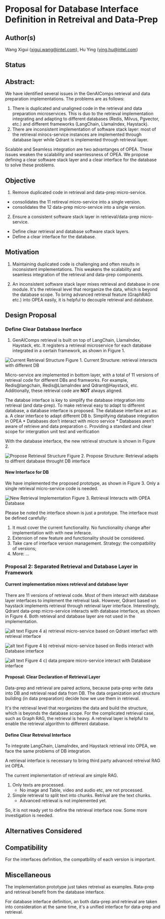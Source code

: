 # Proposal for Database Interface Definition in Retreival and Data-Prep

## Author(s)

Wang Xigui (xigui.wang@intel.com), Hu Ying (ying.hu@intel.com)

## Status

## Abstract:

We have identified several issues in the GenAIComps retrieval and data preparation implementations. The problems are as follows:

1. There is duplicated and unaligned code in the retrieval and data preparation microservices. This is duo to the retrieval implementation integrating and adapting to different databases (Redis, Milvus, Pgvector, etc.) and different frameworks (LangChain, LlamaIndex, Haystack).
2. There are inconsistent implementation of software stack layer: most of the retrieval mirocs-service instances are implemented through database layer while Qdrant is implemented through retrieval layer.

Scalable and Seamless integration are two advantanges of OPEA. These issues weaken the scalability and seamlessness of OPEA.
We propose defining a clear software stack layer and a clear interface for the database to solve these problems.

## Objective

1. Remove duplicated code in retrieval and data-prep micro-service.
 * consolidates the 11 retireval micro-service into a single version.
 * consolidates the 12 data-prep micro-service into a single version.
2. Ensure a consistent software stack layer in retrieval/data-prep micro-service.
 * Define clear retrieval and database software stack layers.
 * Define a clear interface for the database.

## Motivation

1. Maintaining duplicated code is challenging and often results in inconsistent implementations. This weakens the scalability and seamless integration of the retrieval and data-prep components.

2. An inconsistent software stack layer mixes retrieval and database in one module. It's the retrieval level that reorganize the data, which is beyond the database scope. To bring advanced retrieval feature (GraphRAG etc.) into OPEA easily, it is helpful to decouple retrieval and database.

## Design Proposal
### Define Clear Database Inerface
1. GenAIComps retrieval is built on top of LangChain, LlamaIndex, Haystack, etc. It registers a retrieval microservice for each database integrated in a certain framework, as shown in Figure 1.

![Current Retrieval Structure](rfc_assets/retrieval_structure.png)
Figure 1.  Current Structure: retrieval interacts with different DB

Micro-service are implemented in bottom layer, with a total of 11 versions of retrieval code for different DBs and framworks. For example, Redis@langchain, Redis@LlamaIndex and Qdrant@Haystack, etc.
Additionally, these retrieval code are **NOT** always aligned.

The databse interface is key to simplify the database integration into retrieval (and data-prep).
To make retrieval easy to adapt to different database, a database interface is proposed. The database interface act as:
a. A clear interface to adapt different DB
b. Simplifying database integration in OPEA
    * Databases don’t interact with micro service
    * Databases aren’t aware of retrieve and data preparation
c. Providing a standard and clear scope for intergration unit test and verification

With the database interface, the new retrieval structure is shown in Figure 2.

![Propose Retrieval Structure](rfc_assets/proposal_retrieval_structure.png)
Figure 2. Propose Structure: Retrieval adapts to diffrent database throught DB interface

#### New Interface for DB

We have implemented the proposed prototype, as shown in Figure 3. Only a single retrieval micro-service code is needed.

![New Retrieval Implementation](rfc_assets/new_structure.png)
Figure 3.  Retrieval Interacts with OPEA Database

Please be noted the interface shown is just a prototype.
The interface must be defined carefully:
1. It must cover the current functionality. 
    No functionality change after implementation with with new inferace.
2. Extension of new feature and functionality should be considered.
3. Take care of interface version management.
    Strategy: the compatbility of versions;
4. More: ...

### Proposal 2: Separated Retrieval and Database Layer in Framework
#### Current implementation mixes retrieval and database layer
There are 11 versions of retrieval code. Most of them interact with database layer interfaces to implement the retreival task. However, Qdrant based on haystack implements retrieval through retrieval layer interface.
Interestingly, Qdrant data-prep micro-service interacts with database interface, as shown in Figure 4.
Both retrieval and database layer are not used in the implementation.

![alt text](rfc_assets/Qdrant_retrieval_interface.png) 
Figure 4 a) retrieval micro-service based on Qdrant interfact with retrieval interface

![alt text](rfc_assets/Redis_retrieval_interfac.png)
Figure 4 b) retreival micro-service based on Redis interact with Database interface

![alt text](rfc_assets/dataprep.png)
Figure 4 c) data prepare micro-service interact with Database interface

#### Proposal: Clear Declaration of Retrieval Layer

Data-prep and retrieval are paired actions, because pata-prep write data into DB and retrieval read data from DB.
The data organization and structure building (in data preparation) decide how we use them in retrieval.

It's the retrieval level that reorganizes the data and build the structure, which is beyonds the database scope. For the complicated retrieval case, such as Graph RAG, the retrieval is heavy. A retreival layer is helpful to enable the retrieval algorithm to different database.

#### Define Clear Retreival Interface

To integrate LangChain, LlamaIndex, and Haystack retrieval into OPEA, we face the same problems of DB integration. 

A retrieval interface is necessary to bring third party advanced retreival RAG int OPEA.

The current implementation of retrieval are simple RAG.
1. Only texts are processed.
   * No image and Table, video and audio etc, are not processed.
2. Simple retrieval to split text into chunks. Retrival are the text chunks.
   * Advanced retrieval is not implemented yet.

So, it is not ready yet to define the retrieval interface now. Some more investigation is needed.

## Alternatives Considered

## Compatibility

For the interfaces definition, the compatbility of each version is important.

## Miscellaneous

The implementation prototype just takes retreival as examples. Rata-prep and retrieval benefit from the database interface.

For database interface definition, an both data-prep and retrieval are taken into consideration at the same time, it's a unified interface for data-prep and retrieval.


